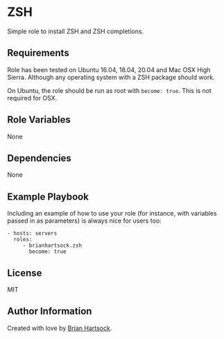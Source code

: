 ZSH
=========

Simple role to install ZSH and ZSH completions.

Requirements
------------

Role has been tested on Ubuntu 16.04, 18.04, 20.04 and Mac OSX High Sierra. Although any operating system with a ZSH package should work.

On Ubuntu, the role should be run as root with `become: true`. This is not required for OSX.

Role Variables
--------------

None

Dependencies
------------

None

Example Playbook
----------------

Including an example of how to use your role (for instance, with variables passed in as parameters) is always nice for users too:

    - hosts: servers
      roles:
         - brianhartsock.zsh
           become: true

License
-------

MIT

Author Information
------------------

Created with love by [Brian Hartsock](http://blog.brianhartsock.com).
